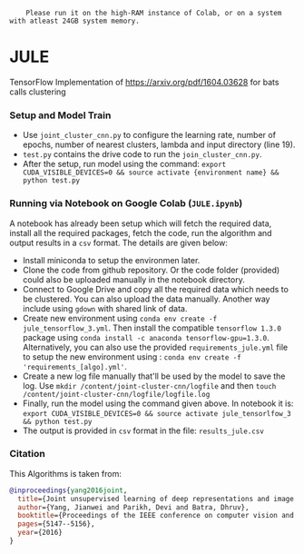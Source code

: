 
		Please run it on the high-RAM instance of Colab, or on a system with atleast 24GB system memory.
# JULE 
TensorFlow Implementation of https://arxiv.org/pdf/1604.03628 for bats calls clustering

### Setup and Model Train
* Use `joint_cluster_cnn.py` to configure the  learning rate, number of epochs, number of nearest clusters, lambda and input directory (line 19). 
* `test.py` contains the drive code to run the `join_cluster_cnn.py`. 
* After the setup, run model using the command: `export CUDA_VISIBLE_DEVICES=0 && source activate {environment name} && python test.py`

### Running via Notebook on Google Colab (`JULE.ipynb`)
A notebook has already been setup which will fetch the required data, install all the required packages, fetch the code, run the algorithm and output results in a `csv` format. The details are given below:
* Install miniconda to setup the environmen later.
* Clone the code from github repository. Or the code folder (provided) could also be uploaded manually in the notebook directory. 
* Connect to Google Drive and copy all the required data which needs to be clustered. You can also upload the data manually. Another way include using `gdown` with shared link of data. 
* Create new environment using `conda env create -f jule_tensorflow_3.yml`. Then install the compatible `tensorflow 1.3.0` package using `conda install -c anaconda tensorflow-gpu=1.3.0`. Alternatively, you can also use the provided `requirements_jule.yml` file to setup the new environment using : `conda env create -f 'requirements_[algo].yml'`.
* Create a new log file manually that'll be used by the model to save the log. 
Use `mkdir /content/joint-cluster-cnn/logfile` and then 
`touch /content/joint-cluster-cnn/logfile/logfile.log`
* Finally, run the model using the command given above. In notebook it is:  `export CUDA_VISIBLE_DEVICES=0 && source activate jule_tensorlfow_3 && python test.py`
* The output is provided in `csv` format in the file: `results_jule.csv`


### Citation
This Algorithms is taken from:
```bibtex
@inproceedings{yang2016joint,
  title={Joint unsupervised learning of deep representations and image clusters},
  author={Yang, Jianwei and Parikh, Devi and Batra, Dhruv},
  booktitle={Proceedings of the IEEE conference on computer vision and pattern recognition},
  pages={5147--5156},
  year={2016}
}
```

